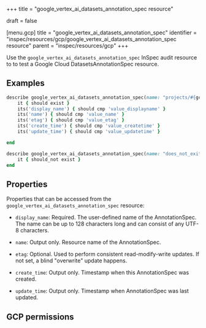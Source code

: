 +++
title = "google_vertex_ai_datasets_annotation_spec resource"

draft = false


[menu.gcp]
title = "google_vertex_ai_datasets_annotation_spec"
identifier = "inspec/resources/gcp/google_vertex_ai_datasets_annotation_spec resource"
parent = "inspec/resources/gcp"
+++

Use the `google_vertex_ai_datasets_annotation_spec` InSpec audit resource to to test a Google Cloud DatasetsAnnotationSpec resource.

## Examples

```ruby
describe google_vertex_ai_datasets_annotation_spec(name: "projects/#{gcp_project_id}/locations/#{datasets_annotation_spec['region']}/datasets/#{datasets_annotation_spec['dataset']}/annotationSpecs/#{datasets_annotation_spec['name']}", region: ' value_region') do
	it { should exist }
	its('display_name') { should cmp 'value_displayname' }
	its('name') { should cmp 'value_name' }
	its('etag') { should cmp 'value_etag' }
	its('create_time') { should cmp 'value_createtime' }
	its('update_time') { should cmp 'value_updatetime' }

end

describe google_vertex_ai_datasets_annotation_spec(name: "does_not_exit", region: ' value_region') do
	it { should_not exist }
end
```

## Properties

Properties that can be accessed from the `google_vertex_ai_datasets_annotation_spec` resource:


  * `display_name`: Required. The user-defined name of the AnnotationSpec. The name can be up to 128 characters long and can consist of any UTF-8 characters.

  * `name`: Output only. Resource name of the AnnotationSpec.

  * `etag`: Optional. Used to perform consistent read-modify-write updates. If not set, a blind "overwrite" update happens.

  * `create_time`: Output only. Timestamp when this AnnotationSpec was created.

  * `update_time`: Output only. Timestamp when AnnotationSpec was last updated.


## GCP permissions
